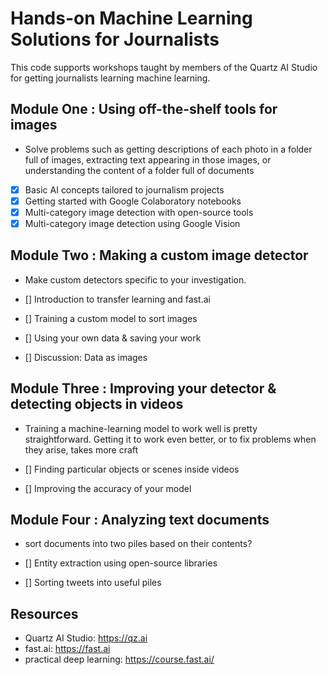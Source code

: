# Hands-on Machine Learning Solutions for Journalists

This code supports workshops taught by members of the Quartz AI Studio for getting journalists learning machine learning.

## Module One : Using off-the-shelf tools for images

- Solve problems such as getting descriptions of each photo in a folder full of images, extracting text appearing in those images, or understanding the content of a folder full of documents

- [x]    Basic AI concepts tailored to journalism projects
- [x]    Getting started with Google Colaboratory notebooks
- [x]    Multi-category image detection with open-source tools
- [x]    Multi-category image detection using Google Vision

## Module Two : Making a custom image detector

-   Make custom detectors specific to your investigation.

- []   Introduction to transfer learning and fast.ai
- []    Training a custom model to sort images
- []    Using your own data & saving your work
- []    Discussion: Data as images

## Module Three : Improving your detector & detecting objects in videos

- Training a machine-learning model to work well is pretty straightforward. Getting it to work even better, or to fix problems when they arise, takes more craft

- []    Finding particular objects or scenes inside videos
- []    Improving the accuracy of your model

## Module Four : Analyzing text documents

-  sort documents into two piles based on their contents?

- []    Entity extraction using open-source libraries
- []    Sorting tweets into useful piles



## Resources

- Quartz AI Studio: https://qz.ai
- fast.ai: https://fast.ai
- practical deep learning: https://course.fast.ai/
